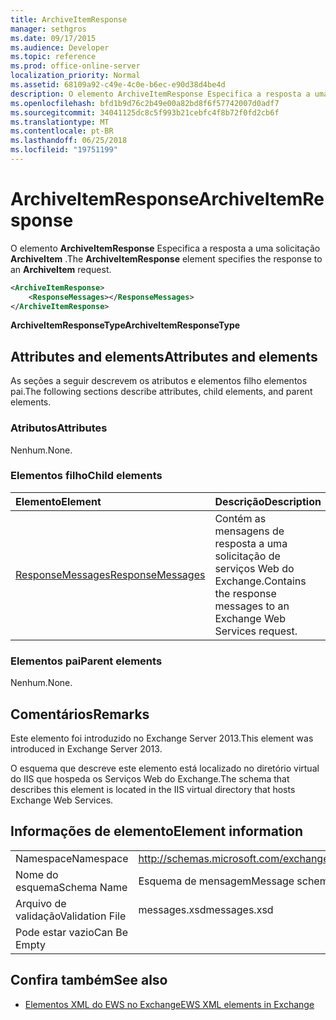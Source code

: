 ```yaml
---
title: ArchiveItemResponse
manager: sethgros
ms.date: 09/17/2015
ms.audience: Developer
ms.topic: reference
ms.prod: office-online-server
localization_priority: Normal
ms.assetid: 68109a92-c49e-4c0e-b6ec-e90d38d4be4d
description: O elemento ArchiveItemResponse Especifica a resposta a uma solicitação ArchiveItem.
ms.openlocfilehash: bfd1b9d76c2b49e00a82bd8f6f57742007d0adf7
ms.sourcegitcommit: 34041125dc8c5f993b21cebfc4f8b72f0fd2cb6f
ms.translationtype: MT
ms.contentlocale: pt-BR
ms.lasthandoff: 06/25/2018
ms.locfileid: "19751199"
---
```

# <a name="archiveitemresponse"></a><span data-ttu-id="4e1a9-103">ArchiveItemResponse</span><span class="sxs-lookup"><span data-stu-id="4e1a9-103">ArchiveItemResponse</span></span>

<span data-ttu-id="4e1a9-104">O elemento **ArchiveItemResponse** Especifica a resposta a uma solicitação **ArchiveItem** .</span><span class="sxs-lookup"><span data-stu-id="4e1a9-104">The **ArchiveItemResponse** element specifies the response to an **ArchiveItem** request.</span></span> 
  
```XML
<ArchiveItemResponse>
    <ResponseMessages></ResponseMessages>
</ArchiveItemResponse>
```

 <span data-ttu-id="4e1a9-105">**ArchiveItemResponseType**</span><span class="sxs-lookup"><span data-stu-id="4e1a9-105">**ArchiveItemResponseType**</span></span>
## <a name="attributes-and-elements"></a><span data-ttu-id="4e1a9-106">Attributes and elements</span><span class="sxs-lookup"><span data-stu-id="4e1a9-106">Attributes and elements</span></span>

<span data-ttu-id="4e1a9-107">As seções a seguir descrevem os atributos e elementos filho elementos pai.</span><span class="sxs-lookup"><span data-stu-id="4e1a9-107">The following sections describe attributes, child elements, and parent elements.</span></span>
  
### <a name="attributes"></a><span data-ttu-id="4e1a9-108">Atributos</span><span class="sxs-lookup"><span data-stu-id="4e1a9-108">Attributes</span></span>

<span data-ttu-id="4e1a9-109">Nenhum.</span><span class="sxs-lookup"><span data-stu-id="4e1a9-109">None.</span></span>
  
### <a name="child-elements"></a><span data-ttu-id="4e1a9-110">Elementos filho</span><span class="sxs-lookup"><span data-stu-id="4e1a9-110">Child elements</span></span>

|<span data-ttu-id="4e1a9-111">**Elemento**</span><span class="sxs-lookup"><span data-stu-id="4e1a9-111">**Element**</span></span>|<span data-ttu-id="4e1a9-112">**Descrição**</span><span class="sxs-lookup"><span data-stu-id="4e1a9-112">**Description**</span></span>|
|:-----|:-----|
|[<span data-ttu-id="4e1a9-113">ResponseMessages</span><span class="sxs-lookup"><span data-stu-id="4e1a9-113">ResponseMessages</span></span>](responsemessages.md) <br/> |<span data-ttu-id="4e1a9-114">Contém as mensagens de resposta a uma solicitação de serviços Web do Exchange.</span><span class="sxs-lookup"><span data-stu-id="4e1a9-114">Contains the response messages to an Exchange Web Services request.</span></span>  <br/> |
   
### <a name="parent-elements"></a><span data-ttu-id="4e1a9-115">Elementos pai</span><span class="sxs-lookup"><span data-stu-id="4e1a9-115">Parent elements</span></span>

<span data-ttu-id="4e1a9-116">Nenhum.</span><span class="sxs-lookup"><span data-stu-id="4e1a9-116">None.</span></span>
  
## <a name="remarks"></a><span data-ttu-id="4e1a9-117">Comentários</span><span class="sxs-lookup"><span data-stu-id="4e1a9-117">Remarks</span></span>

<span data-ttu-id="4e1a9-118">Este elemento foi introduzido no Exchange Server 2013.</span><span class="sxs-lookup"><span data-stu-id="4e1a9-118">This element was introduced in Exchange Server 2013.</span></span>
  
<span data-ttu-id="4e1a9-119">O esquema que descreve este elemento está localizado no diretório virtual do IIS que hospeda os Serviços Web do Exchange.</span><span class="sxs-lookup"><span data-stu-id="4e1a9-119">The schema that describes this element is located in the IIS virtual directory that hosts Exchange Web Services.</span></span>
  
## <a name="element-information"></a><span data-ttu-id="4e1a9-120">Informações de elemento</span><span class="sxs-lookup"><span data-stu-id="4e1a9-120">Element information</span></span>

|||
|:-----|:-----|
|<span data-ttu-id="4e1a9-121">Namespace</span><span class="sxs-lookup"><span data-stu-id="4e1a9-121">Namespace</span></span>  <br/> |http://schemas.microsoft.com/exchange/services/2006/messages  <br/> |
|<span data-ttu-id="4e1a9-122">Nome do esquema</span><span class="sxs-lookup"><span data-stu-id="4e1a9-122">Schema Name</span></span>  <br/> |<span data-ttu-id="4e1a9-123">Esquema de mensagem</span><span class="sxs-lookup"><span data-stu-id="4e1a9-123">Message schema</span></span>  <br/> |
|<span data-ttu-id="4e1a9-124">Arquivo de validação</span><span class="sxs-lookup"><span data-stu-id="4e1a9-124">Validation File</span></span>  <br/> |<span data-ttu-id="4e1a9-125">messages.xsd</span><span class="sxs-lookup"><span data-stu-id="4e1a9-125">messages.xsd</span></span>  <br/> |
|<span data-ttu-id="4e1a9-126">Pode estar vazio</span><span class="sxs-lookup"><span data-stu-id="4e1a9-126">Can Be Empty</span></span>  <br/> ||
   
## <a name="see-also"></a><span data-ttu-id="4e1a9-127">Confira também</span><span class="sxs-lookup"><span data-stu-id="4e1a9-127">See also</span></span>

- [<span data-ttu-id="4e1a9-128">Elementos XML do EWS no Exchange</span><span class="sxs-lookup"><span data-stu-id="4e1a9-128">EWS XML elements in Exchange</span></span>](ews-xml-elements-in-exchange.md)

